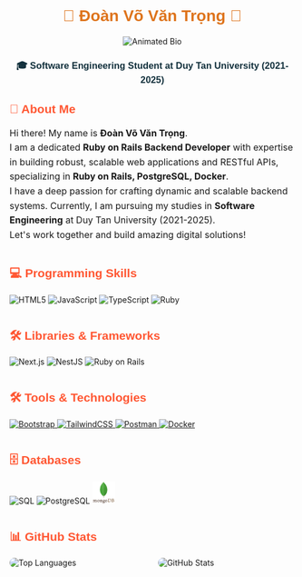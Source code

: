 <h1 align="center" style="font-family: 'Arial', sans-serif; margin-bottom: 20px;"> <span style="color: #DE741C;">🚀 Đoàn Võ Văn Trọng 🚀</span> </h1> <div align="center"> <img src="https://readme-typing-svg.herokuapp.com?font=JetBrains+Mono&weight=600&size=24&duration=4000&pause=800&color=FF6B35&background=00000000&center=true&vCenter=true&multiline=true&repeat=true&width=600&height=80&lines=%F0%9F%92%8E+Ruby+on+Rails+Expert;%F0%9F%9A%80+Backend+API+Architect;%F0%9F%8E%93+CS+Student+%40+DTU;%F0%9F%94%A5+Code+%26+Coffee+Enthusiast" alt="Animated Bio" /> </div> <h3 align="center" style="color: #13313D; font-family: 'Verdana', sans-serif; margin-bottom: 30px;"> 🎓 Software Engineering Student at Duy Tan University (2021-2025) </h3> <h2 style="color: #FF5733; font-family: 'Verdana', sans-serif; text-align: left;"> 🌟 About Me </h2> <p style="font-size: 16px; line-height: 1.6; text-align: left;"> Hi there! My name is <strong>Đoàn Võ Văn Trọng</strong>. <br> I am a dedicated <strong>Ruby on Rails Backend Developer</strong> with expertise in building robust, scalable web applications and RESTful APIs, specializing in <strong>Ruby on Rails, PostgreSQL, Docker</strong>. <br> I have a deep passion for crafting dynamic and scalable backend systems. Currently, I am pursuing my studies in <strong>Software Engineering</strong> at Duy Tan University (2021-2025). <br> Let's work together and build amazing digital solutions! </p> <h2 style="color: #FF5733; font-family: 'Verdana', sans-serif; text-align: left; margin-top: 40px;"> 💻 Programming Skills </h2> <p style="text-align: left; margin-top: 10px;"> <img height="40" width="40" src="https://www.svgrepo.com/show/303205/html-5-logo.svg" alt="HTML5" /> <img height="40" width="40" src="https://cdn.jsdelivr.net/gh/devicons/devicon/icons/javascript/javascript-original.svg" alt="JavaScript" /> <img height="40" width="40" src="https://cdn.jsdelivr.net/gh/devicons/devicon/icons/typescript/typescript-original.svg" alt="TypeScript" /> <img height="40" width="40" src="https://cdn.jsdelivr.net/gh/devicons/devicon/icons/ruby/ruby-original.svg" alt="Ruby" /> </p> <h2 style="color: #FF5733; font-family: 'Verdana', sans-serif; text-align: left; margin-top: 40px;"> 🛠️ Libraries & Frameworks </h2> <p style="text-align: left; margin-top: 10px;"> <img height="40" width="40" src="https://cdn.jsdelivr.net/gh/devicons/devicon/icons/nextjs/nextjs-original.svg" alt="Next.js" /> <img height="40" width="40" src="https://nestjs.com/img/logo-small.svg" alt="NestJS" /> <img height="40" width="40" src="https://cdn.jsdelivr.net/gh/devicons/devicon/icons/rails/rails-original-wordmark.svg" alt="Ruby on Rails" /> </p> <h2 style="color: #FF5733; font-family: 'Verdana', sans-serif; text-align: left; margin-top: 40px;"> 🛠️ Tools & Technologies </h2> <p style="text-align: left; margin-top: 10px;"> <a href="https://getbootstrap.com" target="_blank"> <img src="https://getbootstrap.com/docs/5.3/assets/brand/bootstrap-logo-shadow.png" alt="Bootstrap" width="40" height="40" /> </a> <a href="https://tailwindcss.com" target="_blank"> <img src="https://cdn.jsdelivr.net/gh/devicons/devicon/icons/tailwindcss/tailwindcss-original.svg" alt="TailwindCSS" width="40" height="40" /> </a> <a href="https://www.postman.com/" target="_blank"> <img src="https://seeklogo.com/images/P/postman-logo-0087CA0D15-seeklogo.com.png" alt="Postman" width="40" height="40" /> </a> <a href="https://www.docker.com/" target="_blank"> <img src="https://cdn.jsdelivr.net/gh/devicons/devicon/icons/docker/docker-original.svg" alt="Docker" width="40" height="40" /> </a> </p> <h2 style="color: #FF5733; font-family: 'Verdana', sans-serif; text-align: left; margin-top: 40px;"> 🗄️ Databases </h2> <p style="text-align: left; margin-top: 10px;"> <img height="40" width="40" src="https://www.svgrepo.com/show/331760/sql-database-generic.svg" alt="SQL" /> <img height="40" width="40" src="https://upload.wikimedia.org/wikipedia/commons/2/29/Postgresql_elephant.svg" alt="PostgreSQL" /> <img height="40" width="40" src="https://raw.githubusercontent.com/devicons/devicon/master/icons/mongodb/mongodb-original-wordmark.svg" alt="MongoDB" /> </p> <h2 style="color: #FF5733; font-family: 'Verdana', sans-serif; text-align: left; margin-top: 40px;"> 📊 GitHub Stats </h2> <div style="display: flex; gap: 20px; flex-wrap: wrap;"> <img src="https://github-readme-stats.vercel.app/api/top-langs/?username=vantrong2405&layout=compact&theme=radical&count_private=true&hide_border=true" alt="Top Languages" style="border-radius: 10px; flex: 1; max-width: 48%;" /> <img src="https://github-readme-stats.vercel.app/api?username=vantrong2405&theme=radical&count_private=true&hide_border=true&rank_icon=github&line_height=20" alt="GitHub Stats" style="border-radius: 10px; flex: 1; max-width: 48%;" /> </div>
